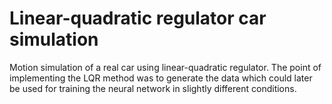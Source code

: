 # Linear-quadratic regulator car simulation
Motion simulation of a real car using linear-quadratic regulator. The point of implementing the LQR method was to generate the data which could later be used for training the neural network in slightly different conditions.
